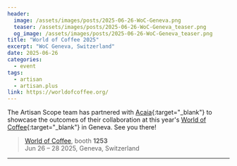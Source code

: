 ```yaml
---
header:
  image: /assets/images/posts/2025-06-26-WoC-Geneva.png
  teaser: /assets/images/posts/2025-06-26-WoC-Geneva_teaser.png
  og_image: /assets/images/posts/2025-06-26-WoC-Geneva_teaser.png
title: "World of Coffee 2025"
excerpt: "WoC Geneva, Switzerland"
date: 2025-06-26
categories:
  - event
tags: 
  - artisan
  - artisan.plus
link: https://worldofcoffee.org/
---
```


The Artisan Scope team has partnered with [Acaia](https://acaia.co/){:target="_blank"} to showcase the outcomes of their collaboration at this year's [World of Coffee](https://worldofcoffee.org/){:target="_blank"} in Geneva. See you there!

> [World of Coffee](https://worldofcoffee.org/), booth **1253**   
Jun 26 – 28 2025, Geneva, Switzerland

---